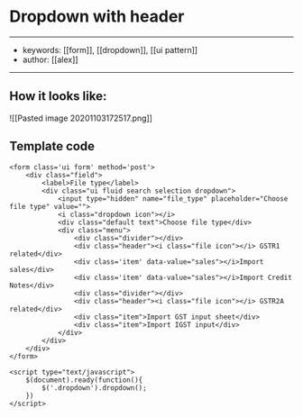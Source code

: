 # Dropdown with header
---
- keywords: [[form]], [[dropdown]], [[ui pattern]]
- author: [[alex]]
---
## How it looks like: 
![[Pasted image 20201103172517.png]]

## Template code

```
<form class='ui form' method='post'>
	<div class="field">
		<label>File type</label>
		<div class="ui fluid search selection dropdown">
			<input type="hidden" name="file_type" placeholder="Choose file type" value="">
			<i class="dropdown icon"></i>
			<div class="default text">Choose file type</div>
			<div class="menu">
				<div class="divider"></div>
				<div class="header"><i class="file icon"></i> GSTR1 related</div>
				<div class='item' data-value="sales"></i>Import sales</div>
				<div class='item' data-value="sales"></i>Import Credit Notes</div>
				<div class="divider"></div>
				<div class="header"><i class="file icon"></i> GSTR2A related</div>
				<div class="item">Import GST input sheet</div>
				<div class="item">Import IGST input</div>
			</div>
		</div>
	</div>
</form>
```

```
<script type="text/javascript">
	$(document).ready(function(){
		$('.dropdown').dropdown();
	})
</script>
```